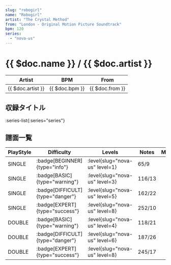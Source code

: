 ```yaml
---
slug: "robogirl"
name: "Robogirl"
artist: "The Crystal Method"
from: "London - Original Motion Picture Soundtrack"
bpm: 120
series:
  - "nova-us"
---
```


# {{ $doc.name }} / {{ $doc.artist }}

|Artist|BPM|From|
|------|---|----|
|{{ $doc.artist }}|{{ $doc.bpm }}|{{ $doc.from }}|

## 収録タイトル

:series-list{:series="series"}

## 譜面一覧

|PlayStyle|Difficulty|Levels|Notes|Movie|
|---------|----------|------|-----|-----|
|SINGLE| :badge[BEGINNER]{type="info"}|<div class="field is-grouped is-grouped-multiline"> :level{slug="nova-us" level=1}</div>|65/9||
|SINGLE| :badge[BASIC]{type="warning"}|<div class="field is-grouped is-grouped-multiline"> :level{slug="nova-us" level=3}</div>|116/13||
|SINGLE| :badge[DIFFICULT]{type="danger"}|<div class="field is-grouped is-grouped-multiline"> :level{slug="nova-us" level=5}</div>|162/22||
|SINGLE| :badge[EXPERT]{type="success"}|<div class="field is-grouped is-grouped-multiline"> :level{slug="nova-us" level=8}</div>|252/10||
|DOUBLE| :badge[BASIC]{type="warning"}|<div class="field is-grouped is-grouped-multiline"> :level{slug="nova-us" level=4}</div>|118/21||
|DOUBLE| :badge[DIFFICULT]{type="danger"}|<div class="field is-grouped is-grouped-multiline"> :level{slug="nova-us" level=6}</div>|187/26||
|DOUBLE| :badge[EXPERT]{type="success"}|<div class="field is-grouped is-grouped-multiline"> :level{slug="nova-us" level=8}</div>|245/17||
